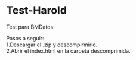# Test-Harold
Test para BMDatos

Pasos a seguir:
<br>
1.Descargar el .zip y descompirmirlo.
<br>
2.Abrir el index.html en la carpeta descomprimida.
<br>
